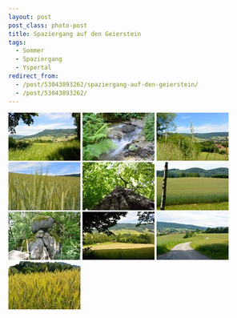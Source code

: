 ```yaml
---
layout: post
post_class: photo-post
title: Spaziergang auf den Geierstein
tags:
  - Sommer
  - Spaziergang
  - Yspertal
redirect_from:
  - /post/53043893262/spaziergang-auf-den-geierstein/
  - /post/53043893262/
---
```

[![](/photos/2013-06-15-01-th.jpg)](/photos/2013-06-15-01-hd.jpg)
[![](/photos/2013-06-15-02-th.jpg)](/photos/2013-06-15-02-hd.jpg)
[![](/photos/2013-06-15-03-th.jpg)](/photos/2013-06-15-03-hd.jpg)
[![](/photos/2013-06-15-04-th.jpg)](/photos/2013-06-15-04-hd.jpg)
[![](/photos/2013-06-15-05-th.jpg)](/photos/2013-06-15-05-hd.jpg)
[![](/photos/2013-06-15-06-th.jpg)](/photos/2013-06-15-06-hd.jpg)
[![](/photos/2013-06-15-07-th.jpg)](/photos/2013-06-15-07-hd.jpg)
[![](/photos/2013-06-15-08-th.jpg)](/photos/2013-06-15-08-hd.jpg)
[![](/photos/2013-06-15-09-th.jpg)](/photos/2013-06-15-09-hd.jpg)
[![](/photos/2013-06-15-10-th.jpg)](/photos/2013-06-15-10-hd.jpg)
